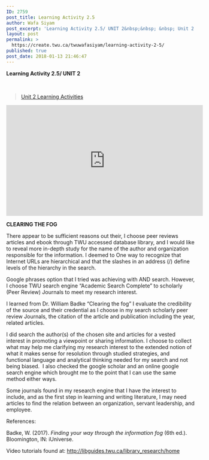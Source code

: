 ```yaml
---
ID: 2759
post_title: Learning Activity 2.5
author: Wafa Siyam
post_excerpt: 'Learning Activity 2.5/ UNIT 2&nbsp;&nbsp; &nbsp; Unit 2 Learning Activities CLEARING THE FOG There appear to be sufficient reasons out their, I choose peer reviews articles and ebook through TWU accessed database library, and I would like to reveal more in-depth study for the name of the author and organization responsible for the information. I &hellip; <p><a href="https://create.twu.ca/twuwafasiyam/learning-activity-2-5/">Continue reading<span> "Learning Activity 2.5"</span></a></p>'
layout: post
permalink: >
  https://create.twu.ca/twuwafasiyam/learning-activity-2-5/
published: true
post_date: 2018-01-13 21:46:47
---
```

<p><strong>Learning Activity 2.5/ UNIT 2  </strong></p>
<p>&nbsp;</p>
<blockquote class="wp-embedded-content" data-secret="CRHdol58e0"><p><a href="https://create.twu.ca/ldrs591-sp18/unit-2-learning-activities/">Unit 2 Learning Activities</a></p></blockquote>
<p><iframe class="wp-embedded-content" sandbox="allow-scripts" security="restricted" src="https://create.twu.ca/ldrs591-sp18/unit-2-learning-activities/embed/#?secret=CRHdol58e0" data-secret="CRHdol58e0" width="525" height="296" title="&#8220;Unit 2 Learning Activities&#8221; &#8212; Leadership 591: Scholarly Inquiry" frameborder="0" marginwidth="0" marginheight="0" scrolling="no"></iframe></p>
<p><strong>CLEARING THE FOG</strong></p>
<p>There appear to be sufficient reasons out their, I choose peer reviews articles and ebook through TWU accessed database library, and I would like to reveal more in-depth study for the name of the author and organization responsible for the information. I deemed to One way to recognize that Internet URLs are hierarchical and that the slashes in an address (/) define levels of the hierarchy in the search.</p>
<p>Google phrases option that I tried was achieving with AND search. However, I choose TWU search engine &#8220;Academic Search Complete&#8221; to scholarly (Peer Review) Journals to meet my research interest.</p>
<p>I learned from Dr. William Badke “Clearing the fog” I evaluate the credibility of the source and their credential as I choose in my search scholarly peer review Journals, the citation of the article and publication including the year, related articles.</p>
<p>I did search the author(s) of the chosen site and articles for a vested interest in promoting a viewpoint or sharing information. I choose to collect what may help me clarifying my research interest to the extended notion of what it makes sense for resolution through studied strategies, and functional language and analytical thinking needed for my search and not being biased.  I also checked the google scholar and an online google search engine which brought me to the point that I can use the same method either ways.</p>
<p>Some journals found in my research engine that I have the interest to include, and as the first step in learning and writing literature, I may need articles to find the relation between an organization, servant leadership, and employee.</p>
<p>References:</p>
<p>Badke, W. (2017). <em>Finding your way through the information fog</em> (6th ed.). Bloomington, IN: iUniverse.</p>
<p>Video tutorials found at: <a href="http://libguides.twu.ca/library_research/home">http://libguides.twu.ca/library_research/home</a></p>
<p>&nbsp;</p>
<p>&nbsp;</p>